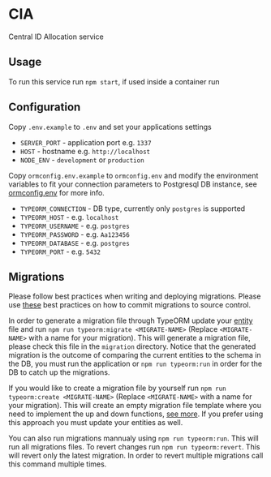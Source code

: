 # CIA
Central ID Allocation service

## Usage
To run this service run `npm start`, if used inside a container run

## Configuration
Copy `.env.example` to `.env` and set your applications settings
* `SERVER_PORT` - application port e.g. `1337`
* `HOST` - hostname e.g. `http://localhost`
* `NODE_ENV` - `development` or `production`

Copy `ormconfig.env.example` to `ormconfig.env` and modify the environment variables to fit your connection parameters to Postgresql DB instance, see [ormconfig.env](https://typeorm.io/#/using-ormconfig/using-environment-variables) for more info.
* `TYPEORM_CONNECTION` - DB type, currently only `postgres` is supported
* `TYPEORM_HOST` - e.g. `localhost`
* `TYPEORM_USERNAME` - e.g. `postgres`
* `TYPEORM_PASSWORD` - e.g. `Aa123456`
* `TYPEORM_DATABASE` - e.g. `postgres`
* `TYPEORM_PORT` - e.g. `5432`

## Migrations
Please follow best practices when writing and deploying migrations. Please use [these](http://ryanogles.by/database-migrations-best-practices/) best practices on how to commit migrations to source control.

In order to generate a migration file through TypeORM update your [entity](https://typeorm.io/#/entities) file and run `npm run typeorm:migrate <MIGRATE-NAME>` (Replace `<MIGRATE-NAME>` with a name for your migration). This will generate a migration file, please check this file in the `migration` directory. Notice that the generated migration is the outcome of comparing the current entities to the schema in the DB, you must run the application or `npm run typeorm:run` in order for the DB to catch up the migrations.

If you would like to create a migration file by yourself run `npm run typeorm:create <MIGRATE-NAME>` (Replace `<MIGRATE-NAME>` with a name for your migration). This will create an empty migration file template where you need to implement the up and down functions, [see more](https://typeorm.io/#/migrations/creating-a-new-migration). If you prefer using this approach you must update your entities as well.

You can also run migrations mannualy using `npm run typeorm:run`. This will run all migrations files. To revert changes run `npm run typeorm:revert`. This will revert only the latest migration. In order to revert multiple migrations call this command multiple times.